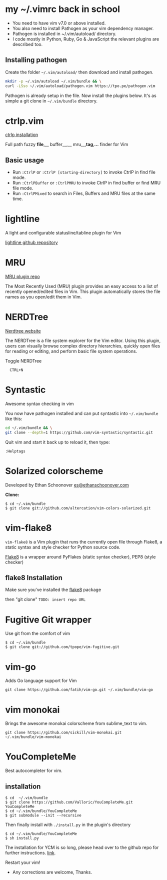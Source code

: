 # my ~/.vimrc back in school

* You need to have vim v7.0 or above installed.
* You also need to install Pathogen as your vim dependency manager.
* Pathogen is installed in ~/.vim/autoload/ directory.
* I code mostly in Python, Ruby, Go & JavaScript the relevant plugins are described too.

## Installing pathogen
Create the folder `~/.vim/autoload/` then download and install pathogen.

```sh
mkdir -p ~/.vim/autoload ~/.vim/bundle && \
curl -LSso ~/.vim/autoload/pathogen.vim https://tpo.pe/pathogen.vim
```

Pathogen is already setup in the file. Now install the plugins below.
It's as simple a git clone <plugin> in `~/.vim/bundle` directory.  

# ctrlp.vim

[ctrlp installation](http://ctrlpvim.github.com/ctrlp.vim#installation)

Full path fuzzy __file__,__ buffer__,__ mru__,__tag__,__...__ finder for Vim

## Basic usage
* Run `:CtrlP` or `:CtrlP [starting-directory]` to invoke CtrlP in find file mode.
* Run `:CtrlPBuffer` or `:CtrlPMRU` to invoke CtrlP in find buffer or find MRU file mode.
* Run `:CtrlPMixed` to search in Files, Buffers and MRU files at the same time.

# lightline
A light and configurable statusline/tabline plugin for Vim

[lightline github repository](https://github.com/itchyny/lightline.vim)

# MRU

[MRU plugin repo](http://github.com/yegappan/mru) 

The Most Recently Used (MRU) plugin provides an easy access to a list of
recently opened/edited files in Vim. This plugin automatically stores the
file names as you open/edit them in Vim.

# NERDTree

[Nerdtree website](https://scrooloose/nerdtree.git)

The NERDTree is a file system explorer for the Vim editor. Using this plugin,
users can visually browse complex directory hierarchies, quickly open files for
reading or editing, and perform basic file system operations.

Toggle NERDTree

```
  CTRL+N
```

# Syntastic

Awesome syntax checking in vim

You now have pathogen installed and can put syntastic into `~/.vim/bundle` like
this:

```sh
cd ~/.vim/bundle && \
git clone --depth=1 https://github.com/vim-syntastic/syntastic.git
```

Quit vim and start it back up to reload it, then type:

```vim
:Helptags
```

# Solarized colorscheme

Developed by Ethan Schoonover <es@ethanschoonover.com>

  **Clone:**

    $ cd ~/.vim/bundle
    $ git clone git://github.com/altercation/vim-colors-solarized.git

# vim-flake8

`vim-flake8` is a Vim plugin that runs the currently open file through Flake8,
a static syntax and style checker for Python source code.

[Flake8](https://pypi.python.org/pypi/flake8/) is a wrapper around PyFlakes
(static syntax checker), PEP8 (style checker)

## flake8 Installation

Make sure you've installed the
[flake8](https://pypi.python.org/pypi/flake8/) package

then "git clone"    `TODO: insert repo URL`


# Fugitive Git wrapper

Use git from the comfort of vim

```
$ cd ~/.vim/bundle
$ git clone git://github.com/tpope/vim-fugitive.git
```

# vim-go

Adds Go language support for Vim

```
git clone https://github.com/fatih/vim-go.git ~/.vim/bundle/vim-go
```

# vim monokai

Brings the awesome monokai colorscheme from sublime_text to vim.

```
git clone https://github.com/sickill/vim-monokai.git ~/.vim/bundle/vim-monokai
```

# YouCompleteMe

Best autocompleter for vim. 

## installation

```
$ cd  ~/.vim/bundle
$ git clone https://github.com/Valloric/YouCompleteMe.git YouCompleteMe
$ cd ~/.vim/bundle/YouCompleteMe
$ git submodule --init --recursive

```

Then finally install with `./install.py` in the plugin's directory

```
$ cd ~/.vim/bundle/YouCompleteMe
$ sh install.py

```

The installation for YCM is so long, please head over to the github repo
for further instructions. [link]('https://github.com/Valloric/YouCompleteMe').


Restart your vim!

* Any corrections are welcome, Thanks.
